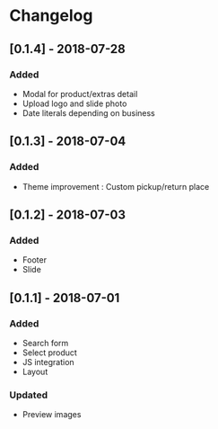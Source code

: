 # Changelog

## [0.1.4] - 2018-07-28
### Added
- Modal for product/extras detail
- Upload logo and slide photo
- Date literals depending on business

## [0.1.3] - 2018-07-04
### Added
- Theme improvement : Custom pickup/return place

## [0.1.2] - 2018-07-03
### Added
- Footer 
- Slide


## [0.1.1] - 2018-07-01
### Added
- Search form 
- Select product
- JS integration
- Layout
### Updated
- Preview images